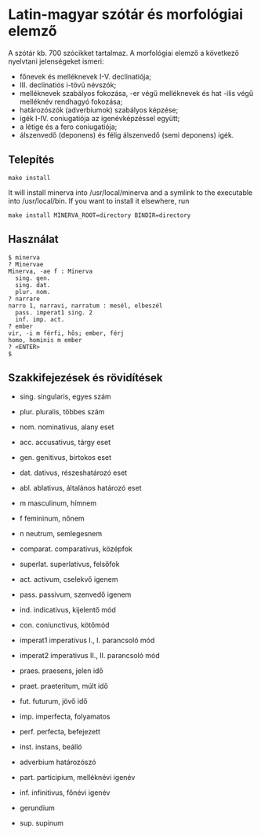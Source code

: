 # Latin-magyar szótár és morfológiai elemző

A szótár kb. 700 szócikket tartalmaz. A morfológiai elemző a
következő nyelvtani jelenségeket ismeri:

 * főnevek és melléknevek I-V. declinatiója;
 * III. declinatiós i-tövű névszók;
 * melléknevek szabályos fokozása, -er végű melléknevek és
  hat -ilis végű melléknév rendhagyó fokozása;
 * határozószók (adverbiumok) szabályos képzése;
 * igék I-IV. coniugatiója az igenévképzéssel együtt;
 * a létige és a fero coniugatiója;
 * álszenvedő (deponens) és félig álszenvedő (semi deponens) igék.

## Telepítés

```
make install
```

It will install minerva into /usr/local/minerva and a symlink to the executable into
/usr/local/bin.  If you want to install it elsewhere, run

```
make install MINERVA_ROOT=directory BINDIR=directory
```

## Használat

```
$ minerva
? Minervae
Minerva, -ae f : Minerva
  sing. gen.
  sing. dat.
  plur. nom.
? narrare
narro 1, narravi, narratum : mesél, elbeszél
  pass. imperat1 sing. 2
  inf. imp. act.
? ember
vir, -i m férfi, hõs; ember, férj
homo, hominis m ember
? <ENTER>
$ 
```

## Szakkifejezések és rövidítések

 * sing.
        singularis, egyes szám

 * plur.
        pluralis, többes szám

 * nom.
        nominativus, alany eset

 * acc.
        accusativus, tárgy eset

 * gen.
        genitivus, birtokos eset

 * dat.
        dativus, részeshatározó eset

 * abl.
        ablativus, általános határozó eset

 * m        masculinum, hímnem

 * f
        femininum, nőnem

 * n
        neutrum, semlegesnem

 * comparat.
        comparativus, középfok

 * superlat.
        superlativus, felsőfok

 * act.
        activum, cselekvő igenem

 * pass.
        passivum, szenvedő igenem

 * ind.
        indicativus, kijelentő mód

 * con.        coniunctivus, kötőmód

 * imperat1
        imperativus I., I. parancsoló mód

 * imperat2
        imperativus II., II. parancsoló mód

 * praes.
        praesens, jelen idő

 * praet.
        praeteritum, múlt idő

 * fut.
        futurum, jövő idő

 * imp.
        imperfecta, folyamatos

 * perf.
        perfecta, befejezett

 * inst.        instans, beálló

 * adverbium
        határozószó

 * part.
        participium, melléknévi igenév

 * inf.
        infinitivus, főnévi igenév

 * gerundium

 * sup.
        supinum
